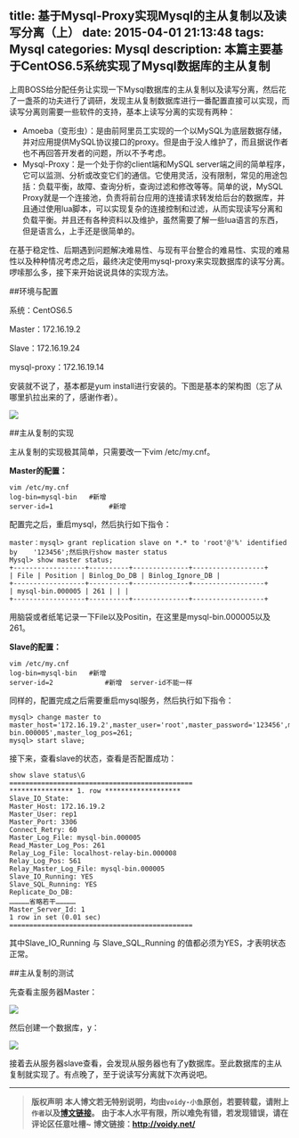 title: 基于Mysql-Proxy实现Mysql的主从复制以及读写分离（上）
date: 2015-04-01 21:13:48
tags: Mysql
categories: Mysql
description: 本篇主要基于CentOS6.5系统实现了Mysql数据库的主从复制
---

上周BOSS给分配任务让实现一下Mysql数据库的主从复制以及读写分离，然后花了一盏茶的功夫进行了调研，发现主从复制数据库进行一番配置直接可以实现，而读写分离则需要一些软件的支持，基本上读写分离的实现有两种：

 * Amoeba（变形虫）：是由前阿里员工实现的一个以MySQL为底层数据存储，并对应用提供MySQL协议接口的proxy。但是由于没人维护了，而且据说作者也不再回答开发者的问题，所以不予考虑。
 * Mysql-Proxy：是一个处于你的client端和MySQL server端之间的简单程序，它可以监测、分析或改变它们的通信。它使用灵活，没有限制，常见的用途包括：负载平衡，故障、查询分析，查询过滤和修改等等。简单的说，MySQL Proxy就是一个连接池，负责将前台应用的连接请求转发给后台的数据库，并且通过使用lua脚本，可以实现复杂的连接控制和过滤，从而实现读写分离和负载平衡。并且还有各种资料以及维护，虽然需要了解一些lua语言的东西，但是语言么，上手还是很简单的。

在基于稳定性、后期遇到问题解决难易性、与现有平台整合的难易性、实现的难易性以及种种情况考虑之后，最终决定使用mysql-proxy来实现数据库的读写分离。啰嗦那么多，接下来开始说说具体的实现方法。

##环境与配置

系统：CentOS6.5

Master：172.16.19.2

Slave：172.16.19.24

mysql-proxy：172.16.19.14

安装就不说了，基本都是yum install进行安装的。下图是基本的架构图（忘了从哪里扒拉出来的了，感谢作者）。

![](http://images.cnitblog.com/blog2015/666211/201504/012242548427461.jpg)

##主从复制的实现

主从复制的实现极其简单，只需要改一下vim /etc/my.cnf。

**Master的配置：**

	vim /etc/my.cnf
	log-bin=mysql-bin   #新增
	server-id=1              #新增

配置完之后，重启mysql，然后执行如下指令：

	master：mysql> grant replication slave on *.* to 'root'@'%' identified by 	'123456';然后执行show master status
	Mysql> show master status;
	+------------------+----------+--------------+------------------+
	| File | Position | Binlog_Do_DB | Binlog_Ignore_DB |
	+------------------+----------+--------------+------------------+
	| mysql-bin.000005 | 261 | | |
	+------------------+----------+--------------+------------------+

用脑袋或者纸笔记录一下File以及Positin，在这里是mysql-bin.000005以及261。

**Slave的配置：**

	vim /etc/my.cnf
	log-bin=mysql-bin   #新增
	server-id=2             #新增  server-id不能一样

同样的，配置完成之后需要重启mysql服务，然后执行如下指令：

	mysql> change master to master_host='172.16.19.2',master_user='root',master_password='123456',master_log_file='mysql-bin.000005',master_log_pos=261;
	mysql> start slave;

接下来，查看slave的状态，查看是否配置成功：


	show slave status\G
	==============================================
	**************** 1. row *******************
	Slave_IO_State:
	Master_Host: 172.16.19.2
	Master_User: rep1
	Master_Port: 3306
	Connect_Retry: 60
	Master_Log_File: mysql-bin.000005
	Read_Master_Log_Pos: 261
	Relay_Log_File: localhost-relay-bin.000008
	Relay_Log_Pos: 561
	Relay_Master_Log_File: mysql-bin.000005
	Slave_IO_Running: YES
	Slave_SQL_Running: YES
	Replicate_Do_DB:
	……………省略若干……………
	Master_Server_Id: 1
	1 row in set (0.01 sec)
	==============================================


其中Slave_IO_Running 与 Slave_SQL_Running 的值都必须为YES，才表明状态正常。

##主从复制的测试

先查看主服务器Master：

![](http://images.cnitblog.com/blog2015/666211/201504/012315121238879.png)

然后创建一个数据库，y：

![](http://images.cnitblog.com/blog2015/666211/201504/012317358269643.png)

接着去从服务器slave查看，会发现从服务器也有了y数据库。至此数据库的主从复制就实现了。有点晚了，至于说读写分离就下次再说吧。



---
> **版权声明**
> **本人博文若无特别说明，均由`voidy-小鱼`原创，若要转载，请附上`作者`以及[博文链接](http://voidy.net)。**
> **由于本人水平有限，所以难免有错，若发现错误，请在评论区任意吐槽~**
> **博文链接：<http://voidy.net/>**